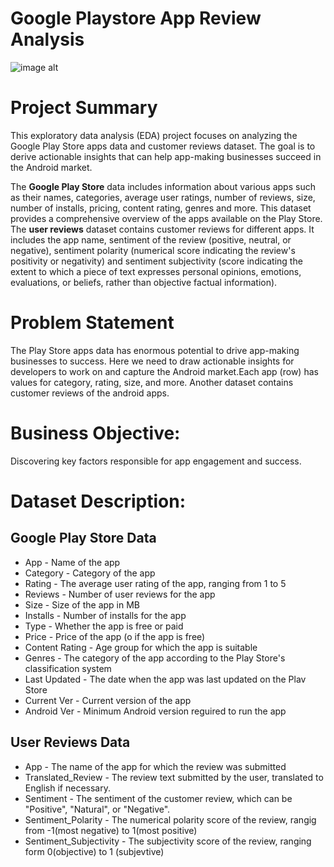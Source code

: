 # Google Playstore App Review Analysis

![image alt]([https://www.google.com/imgres?q=playstore%20analysis&imgurl=https%3A%2F%2Fmiro.medium.com%2Fv2%2Fresize%3Afit%3A1400%2F1*75SwvWQrspM0aKlN02uWTQ.jpeg&imgrefurl=https%3A%2F%2Fmedium.com%2F%40ritz1602.rs%2Fgoogle-play-store-analysis-eda-4321dc6d36df&docid=S_02X_Et1pFbHM&tbnid=cBqcGHZ3IhW5YM&vet=12ahUKEwjwhd2Vm6ONAxV56jgGHb4WOhQQM3oECFsQAA..i&w=1400&h=379&hcb=2&ved=2ahUKEwjwhd2Vm6ONAxV56jgGHb4WOhQQM3oECFsQAA](https://www.google.com/url?sa=i&url=https%3A%2F%2Fmedium.com%2F%40ritz1602.rs%2Fgoogle-play-store-analysis-eda-4321dc6d36df&psig=AOvVaw2cpKMXPN3yYcEc6axGQVlj&ust=1747320750608000&source=images&cd=vfe&opi=89978449&ved=0CBQQjRxqFwoTCIDL_qubo40DFQAAAAAdAAAAABAE))

# Project Summary

This exploratory data analysis (EDA) project focuses on analyzing the Google Play Store apps data and customer reviews dataset. The goal is to derive actionable insights that can help app-making businesses succeed in the Android market.

The **Google Play Store** data includes information about various apps such as their names, categories, average user ratings, number of reviews, size, number of installs, pricing, content rating, genres and more. This dataset provides a comprehensive overview of the apps available on the Play Store.
The **user reviews** dataset contains customer reviews for different apps. It includes the app name, sentiment of the review (positive, neutral, or negative), sentiment polarity (numerical score indicating the review's positivity or negativity) and sentiment subjectivity (score indicating the extent to which a piece of text expresses personal opinions, emotions, evaluations, or beliefs, rather than objective factual information).

# Problem Statement
The Play Store apps data has enormous potential to drive app-making businesses to success. Here we need to draw actionable insights for developers to work on and capture the Android market.Each app (row) has values for category, rating, size, and more. Another dataset contains customer reviews of the android apps.

# Business Objective:
Discovering key factors responsible for app engagement and success.

# Dataset Description:

## Google Play Store Data
* App - Name of the app
* Category - Category of the app
* Rating - The average user rating of the app, ranging from 1 to 5
* Reviews - Number of user reviews for the app
* Size - Size of the app in MB
* Installs - Number of installs for the app
* Type - Whether the app is free or paid
* Price - Price of the app (o if the app is free)
* Content Rating - Age group for which the app is suitable
* Genres - The category of the app according to the Play Store's classification system
* Last Updated - The date when the app was last updated on the Plav Store
* Current Ver - Current version of the app
* Android Ver - Minimum Android version reguired to run the app

## User Reviews Data
* App - The name of the app for which the review was submitted
* Translated_Review - The review text submitted by the user, translated to English if necessary.
* Sentiment - The sentiment of the customer review, which can be "Positive", "Natural", or "Negative".
* Sentiment_Polarity - The numerical polarity score of the review, rangig from -1(most negative) to 1(most positive)
* Sentiment_Subjectivity - The subjectivity score of the review, ranging form 0(objective) to 1 (subjevtive)
